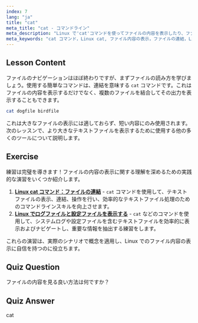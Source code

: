 ```yaml
---
index: 7
lang: "ja"
title: "cat"
meta_title: "cat - コマンドライン"
meta_description: "Linux で'cat'コマンドを使ってファイルの内容を表示したり、ファイルを連結したりする方法を学びましょう。基本的な Linux コマンドの初心者向けガイドです。"
meta_keywords: "cat コマンド，Linux cat, ファイル内容の表示，ファイルの連結，Linux コマンド，初心者向け Linux, Linux チュートリアル，Linux ガイド"
---
```


## Lesson Content

ファイルのナビゲーションはほぼ終わりですが、まずファイルの読み方を学びましょう。使用する簡単なコマンドは、連結を意味する `cat` コマンドです。これはファイルの内容を表示するだけでなく、複数のファイルを結合してその出力を表示することもできます。

```bash
cat dogfile birdfile
```

これは大きなファイルの表示には適しておらず、短い内容にのみ使用されます。次のレッスンで、より大きなテキストファイルを表示するために使用する他の多くのツールについて説明します。

## Exercise

練習は完璧を導きます！ファイルの内容の表示に関する理解を深めるための実践的な演習をいくつか紹介します。

1. **[Linux cat コマンド：ファイルの連結](https://labex.io/ja/labs/linux-linux-cat-command-file-concatenating-210986)** - `cat` コマンドを使用して、テキストファイルの表示、連結、操作を行い、効率的なテキストファイル処理のためのコマンドラインスキルを向上させます。
2. **[Linux でログファイルと設定ファイルを表示する](https://labex.io/ja/labs/linux-viewing-log-and-configuration-files-in-linux-387914)** - `cat` などのコマンドを使用して、システムログや設定ファイルを含むテキストファイルを効率的に表示およびナビゲートし、重要な情報を抽出する練習をします。

これらの演習は、実際のシナリオで概念を適用し、Linux でのファイル内容の表示に自信を持つのに役立ちます。

## Quiz Question

ファイルの内容を見る良い方法は何ですか？

## Quiz Answer

cat
